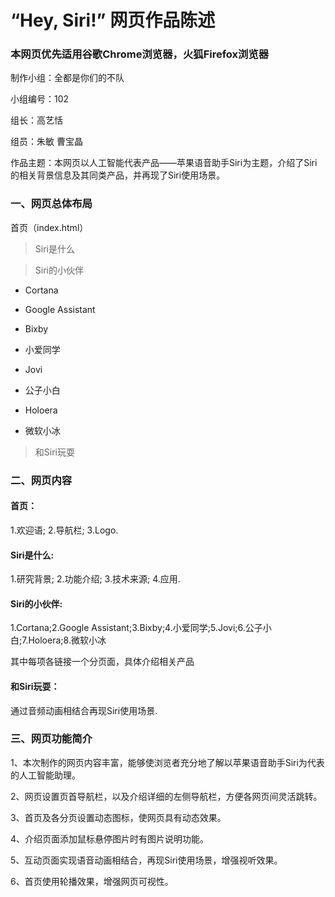 # “Hey, Siri!” 网页作品陈述
### 本网页优先适用谷歌Chrome浏览器，火狐Firefox浏览器

制作小组：全都是你们的不队

小组编号：102

组长：高艺恬

组员：朱敏  曹宝晶

作品主题：本网页以人工智能代表产品——苹果语音助手Siri为主题，介绍了Siri的相关背景信息及其同类产品，并再现了Siri使用场景。

### 一、网页总体布局

首页（index.html）

>Siri是什么

>Siri的小伙伴

+ Cortana

+ Google Assistant

+ Bixby

+ 小爱同学

+ Jovi

+ 公子小白

+ Holoera

+ 微软小冰

>和Siri玩耍

### 二、网页内容

#### 首页：

1.欢迎语; 2.导航栏; 3.Logo.

#### Siri是什么:

1.研究背景; 2.功能介绍; 3.技术来源; 4.应用.

#### Siri的小伙伴:

1.Cortana;2.Google Assistant;3.Bixby;4.小爱同学;5.Jovi;6.公子小白;7.Holoera;8.微软小冰

其中每项各链接一个分页面，具体介绍相关产品

#### 和Siri玩耍：

通过音频动画相结合再现Siri使用场景.

### 三、网页功能简介

1、本次制作的网页内容丰富，能够使浏览者充分地了解以苹果语音助手Siri为代表的人工智能助理。

2、网页设置页首导航栏，以及介绍详细的左侧导航栏，方便各网页间灵活跳转。

3、首页及各分页设置动态图标，使网页具有动态效果。

4、介绍页面添加鼠标悬停图片时有图片说明功能。

5、互动页面实现语音动画相结合，再现Siri使用场景，增强视听效果。

6、首页使用轮播效果，增强网页可视性。

